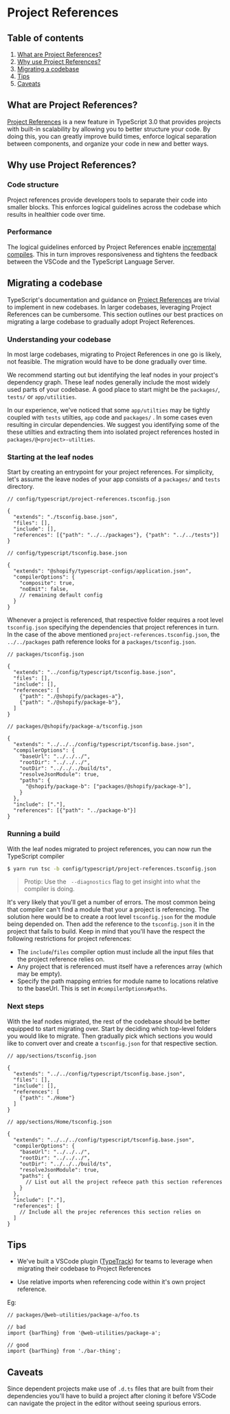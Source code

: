 # Project References

## Table of contents

1. [What are Project References?](#what-are-project-references)
1. [Why use Project References?](#why-use-project-references)
1. [Migrating a codebase](#migrating-a-codebase)
1. [Tips](#tips)
1. [Caveats](#caveats)

## What are Project References?

[Project References](https://www.typescriptlang.org/docs/handbook/project-references.html) is a new feature in TypeScript 3.0 that provides projects with built-in scalability by allowing you to better structure your code. By doing this, you can greatly improve build times, enforce logical separation between components, and organize your code in new and better ways.

## Why use Project References?

### Code structure

Project references provide developers tools to separate their code into smaller blocks. This enforces logical guidelines across the codebase which results in healthier code over time. 

### Performance

The logical guidelines enforced by Project References enable [incremental compiles](https://www.typescriptlang.org/docs/handbook/project-references.html#build-mode-for-typescript). This in turn improves responsiveness and tightens the feedback between the VSCode and the TypeScript Language Server. 

## Migrating a codebase

TypeScript's documentation and guidance on [Project References](https://www.typescriptlang.org/docs/handbook/project-references.html) are trivial to implement in new codebases. In larger codebases, leveraging Project References can be cumbersome. This section outlines our best practices on migrating a large codebase to gradually adopt Project References.

### Understanding your codebase

In most large codebases, migrating to Project References in one go is likely, not feasible. The migration would have to be done gradually over time. 

We recommend starting out but identifying the leaf nodes in your project's dependency graph. These leaf nodes generally include the most widely used parts of your codebase. A good place to start might be the `packages/`, `tests/` or `app/utilities`. 

In our experience, we've noticed that some `app/utilties` may be tightly coupled with `tests` utilties, `app` code and `packages/` . In some cases even resulting in circular dependencies. We suggest you identifying some of the these utilties and extracting them into isolated project references hosted in `packages/@<project>-utilties`.

### Starting at the leaf nodes

Start by creating an entrypoint for your project references. For simplicity, let's assume the leave nodes of your app consists of a `packages/` and `tests` directory. 

```jsonc
// config/typescript/project-references.tsconfig.json

{
  "extends": "./tsconfig.base.json",
  "files": [],
  "include": [],
  "references": [{"path": "../../packages"}, {"path": "../../tests"}]
}

// config/typescript/tsconfig.base.json

{
  "extends": "@shopify/typescript-configs/application.json",
  "compilerOptions": {
    "composite": true,
    "noEmit": false,
    // remaining default config
  }
}
```

Whenever a project is referenced, that respective folder requires a root level `tsconfig.json` specifying the dependencies that project references in turn. In the case of the above mentioned `project-references.tsconfig.json`, the `../../packages` path reference looks for a `packages/tsconfig.json`. 

```jsonc
// packages/tsconfig.json

{
  "extends": "../config/typescript/tsconfig.base.json",
  "files": [],
  "include": [],
  "references": [
    {"path": "./@shopify/packages-a"},
    {"path": "./@shopify/package-b"},
  ]
}
```

```jsonc
// packages/@shopify/package-a/tsconfig.json

{
  "extends": "../../../config/typescript/tsconfig.base.json",
  "compilerOptions": {
    "baseUrl": "../../../",
    "rootDir": "../../../",
    "outDir": "../../../build/ts",
    "resolveJsonModule": true,
    "paths": {
      "@shopify/package-b": ["packages/@shopify/package-b"],
    }
  },
  "include": ["."],
  "references": [{"path": "../package-b"}]
}
```

### Running a build

With the leaf nodes migrated to project references, you can now run the TypeScript compiler

```bash
$ yarn run tsc -b config/typescript/project-references.tsconfig.json
```

> Protip: Use the ` --diagnostics` flag to get insight into what the compiler is doing. 

It's very likely that you'll get a number of errors. The most common being that compiler can't find a module that your a project is referencing. The solution here would be to create a root level `tsconfig.json` for the module being depended on. Then add the reference to the `tsconfig.json` it in the project that fails to build. Keep in mind that you'll have the respect the following restrictions for project references:

* The `include`/`files` compiler option must include all the input files that the project reference relies on.
* Any project that is referenced must itself have a references array (which may be empty).
* Specify the path mapping entries for module name to locations relative to the baseUrl. This is set in `#compilerOptions#paths`.

### Next steps

With the leaf nodes migrated, the rest of the codebase should be better equipped to start migrating over. Start by deciding which top-level folders you would like to migrate. Then gradually pick which sections you would like to convert over and create a `tsconfig.json` for that respective section. 

```jsonc
// app/sections/tsconfig.json

{
  "extends": "../../config/typescript/tsconfig.base.json",
  "files": [],
  "include": [],
  "references": [
    {"path": "./Home"}
  ]
}

// app/sections/Home/tsconfig.json

{
  "extends": "../../../config/typescript/tsconfig.base.json",
  "compilerOptions": {
    "baseUrl": "../../../",
    "rootDir": "../../../",
    "outDir": "../../../build/ts",
    "resolveJsonModule": true,
    "paths": {
      // List out all the project refeece path this section references
    }
  },
  "include": ["."],
  "references": [
    // Include all the projec references this section relies on
  ]
}
```

## Tips

* We've built a VSCode plugin ([TypeTrack](https://github.com/Shopify/typetrack)) for teams to leverage when migrating their codebase to Project References

* Use relative imports when referencing code within it's own project reference. 

Eg:
```
// packages/@web-utilities/package-a/foo.ts

// bad
import {barThing} from '@web-utilities/package-a';

// good
import {barThing} from './bar-thing';
```

##  Caveats 

Since dependent projects make use of `.d.ts` files that are built from their dependencies you'll have to build a project after cloning it before VSCode can navigate the project in the editor without seeing spurious errors.
